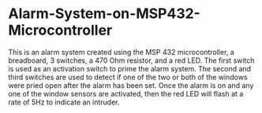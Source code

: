 # Alarm-System-on-MSP432-Microcontroller
This is an alarm system created using the MSP 432 microcontroller, a breadboard, 3 switches, a 470 Ohm resistor, and a red LED.
The first switch is used as an activation switch to prime the alarm system.
The second and third switches are used to detect if one of the two or both of the windows were pried open after the alarm has been set.
Once the alarm is on and any one of the window sensors are activated, then the red LED will flash at a rate of 5Hz to indicate an intruder.
